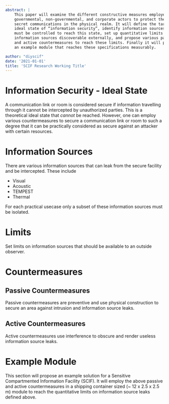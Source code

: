 ```yaml
---
abstract: |
    This paper will examine the different constructive measures employed by
    governmental, non-governmental, and corporate actors to protect their
    secret communications in the physical realm. It will define the target
    ideal state of “information security”, identify information sources that
    must be controlled to reach this state, set up quantitative limits on these
    information sources discoverable externally, and propose various passive
    and active countermeasures to reach these limits. Finally it will present
    an example module that reaches these specifications measurably.

author: "diyscif"
date: '2021-01-01'
title: 'SCIF Research Working Title'
---
```


# Information Security - Ideal State

A communication link or room is considered secure if information travelling
through it cannot be intercepted by unauthorized parties.  This is a
theoretical ideal state that _cannot_ be reached. However, one can employ
various countermeasures to secure a communication link or room to such a degree
that it can be practically considered as secure against an attacker with
certain resources.

# Information Sources

There are various information sources that can leak from the secure facility
and be intercepted. These include

* Visual
* Acoustic
* TEMPEST
* Thermal

For each practical usecase only a subset of these information sources must be
isolated.

# Limits

Set limits on information sources that should be available to an outside
observer.

# Countermeasures

## Passive Countermeasures

Passive countermeasures are preventive and use physical construction to secure
an area against intrusion and information source leaks.

## Active Countermeasures

Active countermeasures use interference to obscure and render useless
information source leaks.

# Example Module

This section will propose an example solution for a Sensitive Compartmented
Information Facility (SCIF). It will employ the above passive and active
countermeasures in a shipping container sized (~ 12 x 2.5 x 2.5 m) module to
reach the quantitative limits on information source leaks defined above.
